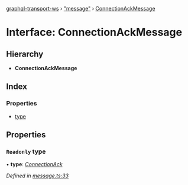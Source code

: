 [graphql-transport-ws](../README.md) › ["message"](../modules/_message_.md) › [ConnectionAckMessage](_message_.connectionackmessage.md)

# Interface: ConnectionAckMessage

## Hierarchy

* **ConnectionAckMessage**

## Index

### Properties

* [type](_message_.connectionackmessage.md#readonly-type)

## Properties

### `Readonly` type

• **type**: *[ConnectionAck](../enums/_message_.messagetype.md#connectionack)*

*Defined in [message.ts:33](https://github.com/enisdenjo/graphql-transport-ws/blob/e35a1ac/src/message.ts#L33)*
